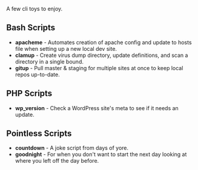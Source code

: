 A few cli toys to enjoy.

## Bash Scripts

* **apacheme** - Automates creation of apache config and update to hosts file when setting up a new local dev site.
* **clamup** - Create virus dump directory, update definitions, and scan a directory in a single bound.
* **gitup** - Pull master & staging for multiple sites at once to keep local repos up-to-date.

## PHP Scripts

* **wp_version** - Check a WordPress site's meta to see if it needs an update.

## Pointless Scripts

* **countdown** - A joke script from days of yore.
* **goodnight** - For when you don't want to start the next day looking at where you left off the day before.
